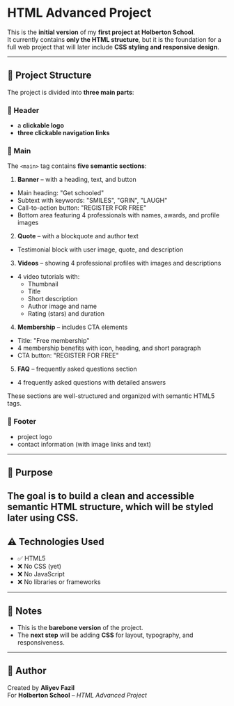 # HTML Advanced Project

This is the **initial version** of my **first project at Holberton School**.  
It currently contains **only the HTML structure**, but it is the foundation for a full web project that will later include **CSS styling and responsive design**.

---

## 📂 Project Structure

The project is divided into **three main parts**:

### 🔹 Header

- a **clickable logo**
- **three clickable navigation links**

### 🔹 Main

The `<main>` tag contains **five semantic sections**:

1. **Banner** – with a heading, text, and button
- Main heading: "Get schooled"
- Subtext with keywords: "SMILES", "GRIN", "LAUGH"
- Call-to-action button: "REGISTER FOR FREE"
- Bottom area featuring 4 professionals with names, awards, and profile images


2. **Quote** – with a blockquote and author text
- Testimonial block with user image, quote, and description


3. **Videos** – showing 4 professional profiles with images and descriptions
- 4 video tutorials with:
  - Thumbnail
  - Title
  - Short description
  - Author image and name
  - Rating (stars) and duration

 
4. **Membership** – includes CTA elements
- Title: "Free membership"
- 4 membership benefits with icon, heading, and short paragraph
- CTA button: "REGISTER FOR FREE"


5. **FAQ** – frequently asked questions section
- 4 frequently asked questions with detailed answers

These sections are well-structured and organized with semantic HTML5 tags.

### 🔹 Footer

- project logo
- contact information (with image links and text)

---

## 🎯 Purpose

The goal is to build a **clean and accessible semantic HTML structure**, which will be **styled later using CSS**.  
---

## ⚠️ Technologies Used

- ✅ HTML5  
- ❌ No CSS (yet)  
- ❌ No JavaScript  
- ❌ No libraries or frameworks

---

## 📌 Notes

- This is the **barebone version** of the project.
- The **next step** will be adding **CSS** for layout, typography, and responsiveness.

---

## 👤 Author

Created by **Aliyev Fazil**  
For **Holberton School** – *HTML Advanced Project*
